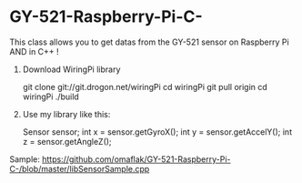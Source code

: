 # GY-521-Raspberry-Pi-C-
This class allows you to get datas from the GY-521 sensor on Raspberry Pi AND in C++ !

1) Download WiringPi library

    git clone git://git.drogon.net/wiringPi
    cd wiringPi
    git pull origin
    cd wiringPi
    ./build

2) Use my library like this:

    Sensor sensor;
    int x = sensor.getGyroX();
    int y = sensor.getAccelY();
    int z = sensor.getAngleZ();
    
Sample: https://github.com/omaflak/GY-521-Raspberry-Pi-C-/blob/master/libSensorSample.cpp
